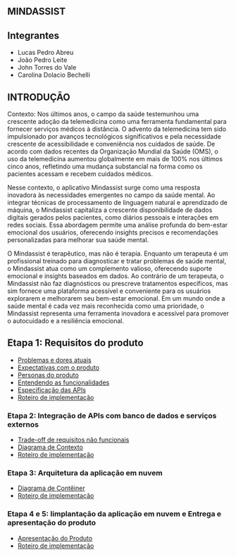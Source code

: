 ## MINDASSIST

## Integrantes
- Lucas Pedro Abreu
- João Pedro Leite
- John Torres do Vale
- Carolina Dolacio Bechelli

## INTRODUÇÃO

Contexto:
Nos últimos anos, o campo da saúde testemunhou uma crescente adoção da telemedicina como uma ferramenta fundamental para fornecer serviços médicos à distância. O advento da telemedicina tem sido impulsionado por avanços tecnológicos significativos e pela necessidade crescente de acessibilidade e conveniência nos cuidados de saúde. De acordo com dados recentes da Organização Mundial da Saúde (OMS), o uso da telemedicina aumentou globalmente em mais de 100% nos últimos cinco anos, refletindo uma mudança substancial na forma como os pacientes acessam e recebem cuidados médicos.

Nesse contexto, o aplicativo Mindassist surge como uma resposta inovadora às necessidades emergentes no campo da saúde mental. Ao integrar técnicas de processamento de linguagem natural e aprendizado de máquina, o Mindassist capitaliza a crescente disponibilidade de dados digitais gerados pelos pacientes, como diários pessoais e interações em redes sociais. Essa abordagem permite uma análise profunda do bem-estar emocional dos usuários, oferecendo insights precisos e recomendações personalizadas para melhorar sua saúde mental.

O Mindassist é terapêutico, mas não é terapia. Enquanto um terapeuta é um profissional treinado para diagnosticar e tratar problemas de saúde mental, o Mindassist atua como um complemento valioso, oferecendo suporte emocional e insights baseados em dados. Ao contrário de um terapeuta, o Mindassist não faz diagnósticos ou prescreve tratamentos específicos, mas sim fornece uma plataforma acessível e conveniente para os usuários explorarem e melhorarem seu bem-estar emocional. Em um mundo onde a saúde mental é cada vez mais reconhecida como uma prioridade, o Mindassist representa uma ferramenta inovadora e acessível para promover o autocuidado e a resiliência emocional.



## Etapa 1: Requisitos do produto

* [Problemas e dores atuais](docs/problemas.md)
* [Expectativas com o produto](docs/expectativas.md)
* [Personas do produto](docs/personas.md)
* [Entendendo as funcionalidades](docs/funcionalidades.md)
* [Especificação das APIs](docs/apis.md)
* [Roteiro de implementação](docs/roteiro-de-implementacao.md)

### Etapa 2: Integração de APIs com banco de dados e serviços externos

* [Trade-off de requisitos não funcionais](docs/tradeoffs.md)
* [Diagrama de Contexto](docs/diagrama-de-contexto.md)
* [Roteiro de implementação](docs/roteiro-de-implementacao.md)

### Etapa 3: Arquitetura da aplicação em nuvem

* [Diagrama de Contêiner](docs/diagrama-de-conteiner.md)
* [Roteiro de implementação](docs/roteiro-de-implementacao.md)

### Etapa 4 e 5: Iimplantação da aplicação em nuvem e Entrega e apresentação do produto

* [Apresentação do Produto](docs/roteiro-de-apresentacao.md)
* [Roteiro de implementação](docs/roteiro-de-implementacao.md)


